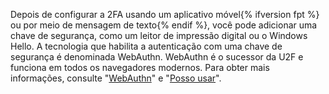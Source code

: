 Depois de configurar a 2FA usando um aplicativo móvel{% ifversion fpt %} ou por meio de mensagem de texto{% endif %}, você pode adicionar uma chave de segurança, como um leitor de impressão digital ou o Windows Hello. A tecnologia que habilita a autenticação com uma chave de segurança é denominada WebAuthn. WebAuthn é o sucessor da U2F e funciona em todos os navegadores modernos. Para obter mais informações, consulte "[WebAuthn](https://webauthn.guide/)" e "[Posso usar](https://caniuse.com/#search=webauthn)".
